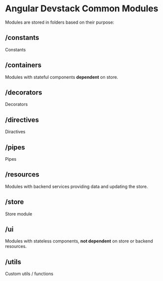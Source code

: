 # Angular Devstack Common Modules

Modules are stored in folders based on their purpose:

## /constants

Constants

## /containers

Modules with stateful components **dependent** on store.

## /decorators

Decorators

## /directives

Diractives

## /pipes

Pipes

## /resources

Modules with backend services providing data and updating the store.

## /store

Store module

## /ui

Modules with stateless components, **not dependent** on store or backend resources.

## /utils

Custom utils / functions

